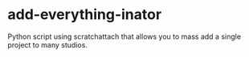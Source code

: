 # add-everything-inator
Python script using scratchattach that allows you to mass add a single project to many studios.

